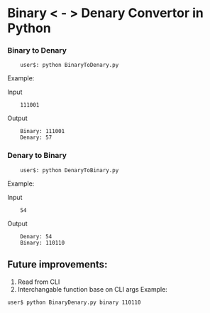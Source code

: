 # Binary < - > Denary Convertor in Python
### Binary to Denary
```
    user$: python BinaryToDenary.py
```
Example:

Input
```
    111001
```
Output
```
    Binary: 111001
    Denary: 57
```

### Denary to Binary
```
    user$: python DenaryToBinary.py
```
Example:

Input
```
    54
```
Output
```
    Denary: 54
    Binary: 110110
```

## Future improvements:
1. Read from CLI
2. Interchangable function base on CLI args
   Example:
```
user$ python BinaryDenary.py binary 110110
```